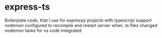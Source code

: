 # express-ts
Boilerplate code, that I use for expressjs projects with typescript support
nodemon configured to recompile and restart server when .ts files changed
nodemon tasks for vs code integrated

